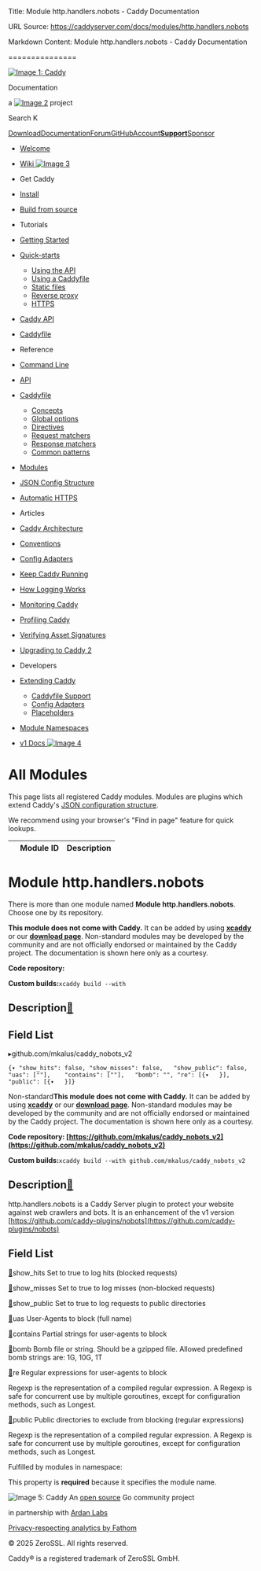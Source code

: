 Title: Module http.handlers.nobots - Caddy Documentation

URL Source: https://caddyserver.com/docs/modules/http.handlers.nobots

Markdown Content:
Module http.handlers.nobots - Caddy Documentation

===============

[![Image 1: Caddy](https://caddyserver.com/old/resources/images/caddy-logo.svg)](https://caddyserver.com/)

Documentation

 a [![Image 2](https://caddyserver.com/old/resources/images/zerossl-logo.svg)](https://zerossl.com/) project 

Search K

[Download](https://caddyserver.com/download)[Documentation](https://caddyserver.com/docs/)[Forum](https://caddy.community/)[GitHub](https://github.com/caddyserver/caddy)[Account](https://caddyserver.com/account/)[**Support**](https://caddyserver.com/support)[Sponsor](https://caddyserver.com/sponsor)
*   [Welcome](https://caddyserver.com/docs/)
*   [Wiki ![Image 3](https://caddyserver.com/old/resources/images/external-link.svg)](https://caddy.community/c/wiki/13)
*   Get Caddy
*   [Install](https://caddyserver.com/docs/install)
*   [Build from source](https://caddyserver.com/docs/build)
*   Tutorials
*   [Getting Started](https://caddyserver.com/docs/getting-started)
*   [Quick-starts](https://caddyserver.com/docs/quick-starts)
    *   [Using the API](https://caddyserver.com/docs/quick-starts/api)
    *   [Using a Caddyfile](https://caddyserver.com/docs/quick-starts/caddyfile)
    *   [Static files](https://caddyserver.com/docs/quick-starts/static-files)
    *   [Reverse proxy](https://caddyserver.com/docs/quick-starts/reverse-proxy)
    *   [HTTPS](https://caddyserver.com/docs/quick-starts/https)

*   [Caddy API](https://caddyserver.com/docs/api-tutorial)
*   [Caddyfile](https://caddyserver.com/docs/caddyfile-tutorial)
*   Reference
*   [Command Line](https://caddyserver.com/docs/command-line)
*   [API](https://caddyserver.com/docs/api)
*   [Caddyfile](https://caddyserver.com/docs/caddyfile)
    *   [Concepts](https://caddyserver.com/docs/caddyfile/concepts)
    *   [Global options](https://caddyserver.com/docs/caddyfile/options)
    *   [Directives](https://caddyserver.com/docs/caddyfile/directives)
    *   [Request matchers](https://caddyserver.com/docs/caddyfile/matchers)
    *   [Response matchers](https://caddyserver.com/docs/caddyfile/response-matchers)
    *   [Common patterns](https://caddyserver.com/docs/caddyfile/patterns)

*   [Modules](https://caddyserver.com/docs/modules/)
*   [JSON Config Structure](https://caddyserver.com/docs/json/)
*   [Automatic HTTPS](https://caddyserver.com/docs/automatic-https)
*   Articles
*   [Caddy Architecture](https://caddyserver.com/docs/architecture)
*   [Conventions](https://caddyserver.com/docs/conventions)
*   [Config Adapters](https://caddyserver.com/docs/config-adapters)
*   [Keep Caddy Running](https://caddyserver.com/docs/running)
*   [How Logging Works](https://caddyserver.com/docs/logging)
*   [Monitoring Caddy](https://caddyserver.com/docs/metrics)
*   [Profiling Caddy](https://caddyserver.com/docs/profiling)
*   [Verifying Asset Signatures](https://caddyserver.com/docs/signature-verification)
*   [Upgrading to Caddy 2](https://caddyserver.com/docs/v2-upgrade)
*   Developers
*   [Extending Caddy](https://caddyserver.com/docs/extending-caddy)
    *   [Caddyfile Support](https://caddyserver.com/docs/extending-caddy/caddyfile)
    *   [Config Adapters](https://caddyserver.com/docs/extending-caddy/config-adapters)
    *   [Placeholders](https://caddyserver.com/docs/extending-caddy/placeholders)

*   [Module Namespaces](https://caddyserver.com/docs/extending-caddy/namespaces)

*   [v1 Docs ![Image 4](https://caddyserver.com/old/resources/images/external-link.svg)](https://caddyserver.com/caddy-v1-docs-archive.tar.gz)

All Modules
===========

This page lists all registered Caddy modules. Modules are plugins which extend Caddy's [JSON configuration structure](https://caddyserver.com/docs/json/).

We recommend using your browser's "Find in page" feature for quick lookups.

|  | Module ID | Description |
| --- | --- | --- |

Module http.handlers.nobots
===========================

 There is more than one module named **Module http.handlers.nobots**. Choose one by its repository. 

**This module does not come with Caddy.** It can be added by using **[xcaddy](https://caddyserver.com/docs/build#xcaddy)** or our **[download page](https://caddyserver.com/download)**. Non-standard modules may be developed by the community and are not officially endorsed or maintained by the Caddy project. The documentation is shown here only as a courtesy. 

**Code repository: [](javascript:)**

**Custom builds:**`xcaddy build --with`

Description[🔗](https://caddyserver.com/docs/modules/http.handlers.nobots#docs "Direct link")
---------------------------------------------------------------------------------------------

Field List
----------

▸github.com/mkalus/caddy_nobots_v2

`{▾	"show_hits": false,	"show_misses": false,	"show_public": false,	"uas": [""],	"contains": [""],	"bomb": "",	"re": [{▾	}],	"public": [{▾	}]}`

Non-standard**This module does not come with Caddy.** It can be added by using **[xcaddy](https://caddyserver.com/docs/build#xcaddy)** or our **[download page](https://caddyserver.com/download)**. Non-standard modules may be developed by the community and are not officially endorsed or maintained by the Caddy project. The documentation is shown here only as a courtesy. 

**Code repository: [https://github.com/mkalus/caddy_nobots_v2](https://github.com/mkalus/caddy_nobots_v2)**

**Custom builds:**`xcaddy build --with github.com/mkalus/caddy_nobots_v2`

Description[🔗](https://caddyserver.com/docs/modules/http.handlers.nobots#docs "Direct link")
---------------------------------------------------------------------------------------------

http.handlers.nobots is a Caddy Server plugin to protect your website against web crawlers and bots. It is an enhancement of the v1 version [https://github.com/caddy-plugins/nobots](https://github.com/caddy-plugins/nobots)

Field List
----------

[🔗](https://caddyserver.com/docs/modules/http.handlers.nobots#show_hits)show_hits
Set to true to log hits (blocked requests)

[🔗](https://caddyserver.com/docs/modules/http.handlers.nobots#show_misses)show_misses
Set to true to log misses (non-blocked requests)

[🔗](https://caddyserver.com/docs/modules/http.handlers.nobots#show_public)show_public
Set to true to log requests to public directories

[🔗](https://caddyserver.com/docs/modules/http.handlers.nobots#uas)uas
User-Agents to block (full name)

[🔗](https://caddyserver.com/docs/modules/http.handlers.nobots#contains)contains
Partial strings for user-agents to block

[🔗](https://caddyserver.com/docs/modules/http.handlers.nobots#bomb)bomb
Bomb file or string. Should be a gzipped file. Allowed predefined bomb strings are: 1G, 10G, 1T

[🔗](https://caddyserver.com/docs/modules/http.handlers.nobots#re)re
Regular expressions for user-agents to block

Regexp is the representation of a compiled regular expression. A Regexp is safe for concurrent use by multiple goroutines, except for configuration methods, such as Longest.

[🔗](https://caddyserver.com/docs/modules/http.handlers.nobots#public)public
Public directories to exclude from blocking (regular expressions)

Regexp is the representation of a compiled regular expression. A Regexp is safe for concurrent use by multiple goroutines, except for configuration methods, such as Longest.

Fulfilled by modules in namespace:

This property is **required** because it specifies the module name.

![Image 5: Caddy](https://caddyserver.com/old/resources/images/caddy-logo.svg) An [open source](https://github.com/caddyserver/caddy) Go community project 

 in partnership with [Ardan Labs](https://www.ardanlabs.com/)

[Privacy-respecting analytics by Fathom](https://usefathom.com/ref/AUKNWU)

 © 2025 ZeroSSL. All rights reserved. 

 Caddy® is a registered trademark of ZeroSSL GmbH.
